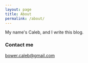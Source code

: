 ```yaml
---
layout: page
title: About
permalink: /about/
---
```


My name's Caleb, and I write this blog. 


### Contact me


[bower.caleb@gmail.com](mailto:bower.caleb@gmail.com)